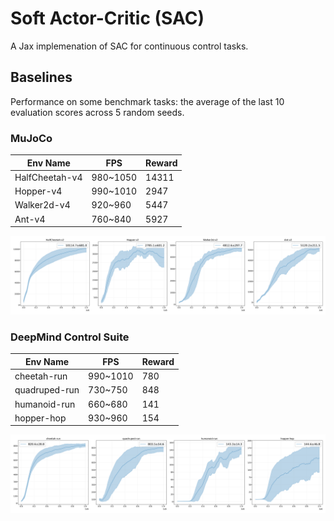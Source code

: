 # Soft Actor-Critic (SAC)

A Jax implemenation of SAC for continuous control tasks.

## Baselines

Performance on some benchmark tasks: the average of the last 10 evaluation scores across 5 random seeds.

### MuJoCo


|     Env Name    |     FPS     |  Reward  |
|-----------------|-------------|----------|
|  HalfCheetah-v4 |  980~1050   |  14311   |
|  Hopper-v4      |  990~1010   |   2947   |
|  Walker2d-v4    |  920~960    |   5447   |
|  Ant-v4         |  760~840    |   5927   |

![](imgs/mujoco.png)

### DeepMind Control Suite

|     Env Name    |     FPS     |  Reward  |
|-----------------|-------------|----------|
|  cheetah-run    |   990~1010  |   780    |
|  quadruped-run  |   730~750   |   848    | 
|  humanoid-run   |   660~680   |   141    |
|  hopper-hop     |   930~960   |   154    |

![](imgs/dmc.png)
